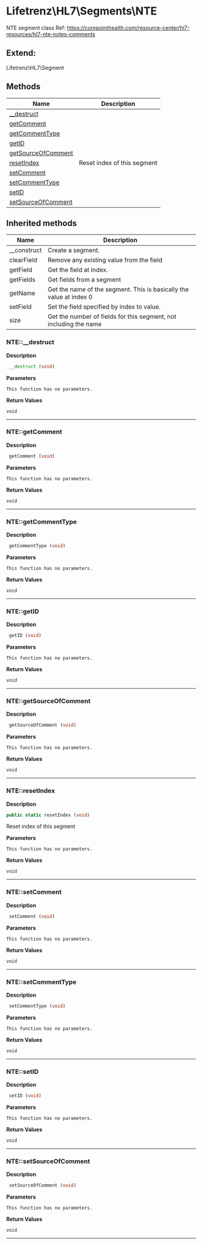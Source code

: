 # Lifetrenz\HL7\Segments\NTE  

NTE segment class
Ref: https://corepointhealth.com/resource-center/hl7-resources/hl7-nte-notes-comments



## Extend:

Lifetrenz\HL7\Segment

## Methods

| Name | Description |
|------|-------------|
|[__destruct](#nte__destruct)||
|[getComment](#ntegetcomment)||
|[getCommentType](#ntegetcommenttype)||
|[getID](#ntegetid)||
|[getSourceOfComment](#ntegetsourceofcomment)||
|[resetIndex](#nteresetindex)|Reset index of this segment|
|[setComment](#ntesetcomment)||
|[setCommentType](#ntesetcommenttype)||
|[setID](#ntesetid)||
|[setSourceOfComment](#ntesetsourceofcomment)||

## Inherited methods

| Name | Description |
|------|-------------|
|__construct|Create a segment.|
|clearField|Remove any existing value from the field|
|getField|Get the field at index.|
|getFields|Get fields from a segment|
|getName|Get the name of the segment. This is basically the value at index 0|
|setField|Set the field specified by index to value.|
|size|Get the number of fields for this segment, not including the name|



### NTE::__destruct  

**Description**

```php
 __destruct (void)
```

 

 

**Parameters**

`This function has no parameters.`

**Return Values**

`void`


<hr />


### NTE::getComment  

**Description**

```php
 getComment (void)
```

 

 

**Parameters**

`This function has no parameters.`

**Return Values**

`void`


<hr />


### NTE::getCommentType  

**Description**

```php
 getCommentType (void)
```

 

 

**Parameters**

`This function has no parameters.`

**Return Values**

`void`


<hr />


### NTE::getID  

**Description**

```php
 getID (void)
```

 

 

**Parameters**

`This function has no parameters.`

**Return Values**

`void`


<hr />


### NTE::getSourceOfComment  

**Description**

```php
 getSourceOfComment (void)
```

 

 

**Parameters**

`This function has no parameters.`

**Return Values**

`void`


<hr />


### NTE::resetIndex  

**Description**

```php
public static resetIndex (void)
```

Reset index of this segment 

 

**Parameters**

`This function has no parameters.`

**Return Values**

`void`


<hr />


### NTE::setComment  

**Description**

```php
 setComment (void)
```

 

 

**Parameters**

`This function has no parameters.`

**Return Values**

`void`


<hr />


### NTE::setCommentType  

**Description**

```php
 setCommentType (void)
```

 

 

**Parameters**

`This function has no parameters.`

**Return Values**

`void`


<hr />


### NTE::setID  

**Description**

```php
 setID (void)
```

 

 

**Parameters**

`This function has no parameters.`

**Return Values**

`void`


<hr />


### NTE::setSourceOfComment  

**Description**

```php
 setSourceOfComment (void)
```

 

 

**Parameters**

`This function has no parameters.`

**Return Values**

`void`


<hr />

